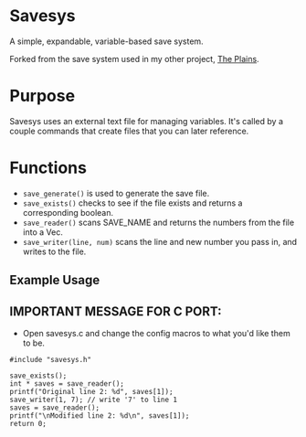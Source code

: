 # Savesys

A simple, expandable, variable-based save system.

Forked from the save system used in my other project, [The Plains](https://github.com/draumaz/plains).

# Purpose

Savesys uses an external text file for managing variables. It's called by a couple commands that create files that you can later reference.

# Functions

- ```save_generate()``` is used to generate the save file.
- ```save_exists()``` checks to see if the file exists and returns a corresponding boolean.
- ```save_reader()``` scans SAVE_NAME and returns the numbers from the file into a Vec<i32>.
- ```save_writer(line, num)``` scans the line and new number you pass in, and writes to the file.

## Example Usage

## IMPORTANT MESSAGE FOR C PORT:
- Open savesys.c and change the config macros to what you'd like them to be.

```
#include "savesys.h"

save_exists();
int * saves = save_reader();
printf("Original line 2: %d", saves[1]);
save_writer(1, 7); // write '7' to line 1
saves = save_reader();
printf("\nModified line 2: %d\n", saves[1]);
return 0;
```
